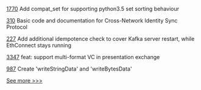 
[1770](https://github.com/hyperledger/indy-node/pull/1770) Add compat_set for supporting python3.5 set sorting behaviour

[310](https://github.com/hyperledger-labs/weaver-dlt-interoperability/pull/310) Basic code and documentation for Cross-Network Identity Sync Protocol

[227](https://github.com/hyperledger/firefly-ethconnect/pull/227) Add additional idempotence check to cover Kafka server restart, while EthConnect stays running

[3347](https://github.com/hyperledger/aries-framework-go/pull/3347) feat: support multi-format VC in presentation exchange

[987](https://github.com/hyperledger-labs/solang/pull/987) Create 'writeStringData' and 'writeBytesData'


[See more >>>](https://start-here.hyperledger.org/pull-requests)
